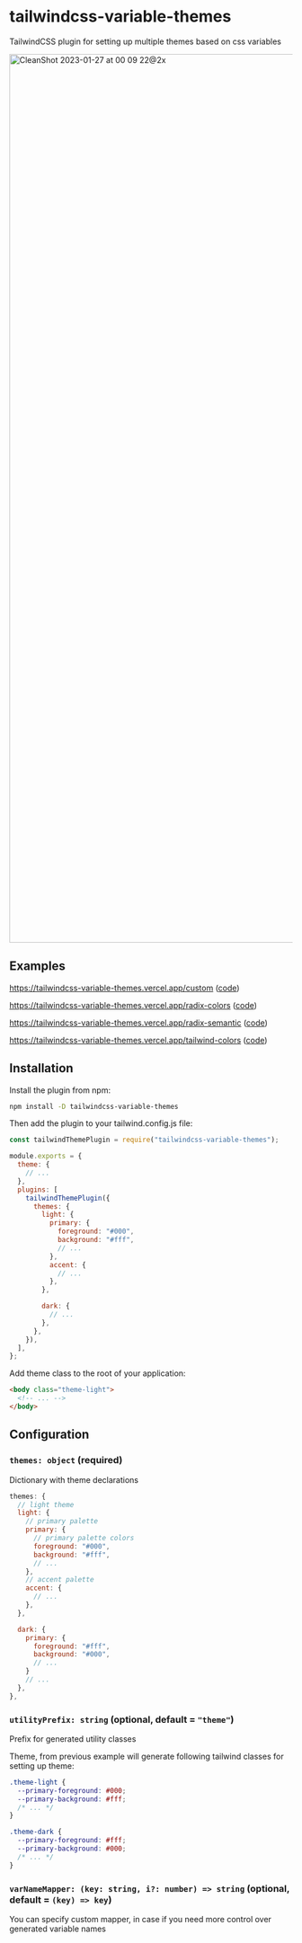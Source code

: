 # tailwindcss-variable-themes

TailwindCSS plugin for setting up multiple themes based on css variables

<img width="1582" alt="CleanShot 2023-01-27 at 00 09 22@2x" src="https://user-images.githubusercontent.com/827338/214940044-6b32f395-9f46-4ae5-b49c-cbc5f2cd190d.png">

## Examples

https://tailwindcss-variable-themes.vercel.app/custom ([code](apps/example/tailwind-custom.config.js))

https://tailwindcss-variable-themes.vercel.app/radix-colors ([code](apps/example/tailwind-radix.config.js))

https://tailwindcss-variable-themes.vercel.app/radix-semantic ([code](apps/example/tailwind-radix-semantic.config.js))

https://tailwindcss-variable-themes.vercel.app/tailwind-colors ([code](apps/example/tailwind-tailwind.config.js))

## Installation

Install the plugin from npm:

```sh
npm install -D tailwindcss-variable-themes
```

Then add the plugin to your tailwind.config.js file:

```js
const tailwindThemePlugin = require("tailwindcss-variable-themes");

module.exports = {
  theme: {
    // ...
  },
  plugins: [
    tailwindThemePlugin({
      themes: {
        light: {
          primary: {
            foreground: "#000",
            background: "#fff",
            // ...
          },
          accent: {
            // ...
          },
        },

        dark: {
          // ...
        },
      },
    }),
  ],
};
```

Add theme class to the root of your application:

```html
<body class="theme-light">
  <!-- ... -->
</body>
```

## Configuration

### `themes: object` (required)

Dictionary with theme declarations

```js
themes: {
  // light theme
  light: {
    // primary palette
    primary: {
      // primary palette colors
      foreground: "#000",
      background: "#fff",
      // ...
    },
    // accent palette
    accent: {
      // ...
    },
  },

  dark: {
    primary: {
      foreground: "#fff",
      background: "#000",
      // ...
    }
    // ...
  },
},
```

### `utilityPrefix: string` (optional, default = `"theme"`)

Prefix for generated utility classes

Theme, from previous example will generate following tailwind classes for setting up theme:

```css
.theme-light {
  --primary-foreground: #000;
  --primary-background: #fff;
  /* ... */
}

.theme-dark {
  --primary-foreground: #fff;
  --primary-background: #000;
  /* ... */
}
```

### `varNameMapper: (key: string, i?: number) => string` (optional, default = `(key) => key`)

You can specify custom mapper, in case if you need more control over generated variable names
